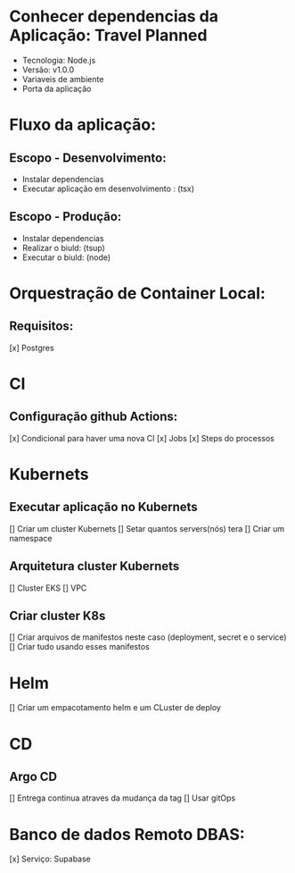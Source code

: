 # Conhecer dependencias da Aplicação: Travel Planned

- Tecnologia: Node.js
- Versão: v1.0.0
- Variaveis de ambiente
- Porta da aplicação

# Fluxo da aplicação:

## Escopo - Desenvolvimento:

- Instalar dependencias
- Executar aplicação em desenvolvimento : (tsx)

## Escopo - Produção:

- Instalar dependencias
- Realizar o biuld: (tsup)
- Executar o biuld: (node)

# Orquestração de Container Local:

## Requisitos:

[x] Postgres

# CI

## Configuração github Actions:

[x] Condicional para haver uma nova CI
[x] Jobs
[x] Steps do processos

# Kubernets

## Executar aplicação no Kubernets

[] Criar um cluster Kubernets
[] Setar quantos servers(nós) tera
[] Criar um namespace

## Arquitetura cluster Kubernets

[] Cluster EKS
[] VPC

## Criar cluster K8s

[] Criar arquivos de manifestos neste caso (deployment, secret e o service)
[] Criar tudo usando esses manifestos

# Helm

[] Criar um empacotamento helm e um CLuster de deploy

# CD

## Argo CD

[] Entrega continua atraves da mudança da tag
[] Usar gitOps

# Banco de dados Remoto DBAS:

[x] Serviço: Supabase
